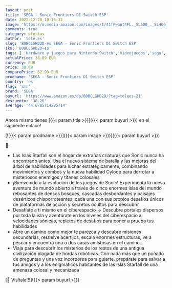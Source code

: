 ```yaml
---
layout: post
title: 'SEGA - Sonic Frontiers D1 Switch ESP'
date: 2022-12-20 10:16:32
image: 'https://m.media-amazon.com/images/I/41fFwoWt4FL._SL500_._SL400_.jpg'
comments: true
category: ofertas
author: 'tole.es'
slug: 'B0BCLGHD2D-es SEGA - Sonic Frontiers D1 Switch ESP'
sku: 'B0BCLGHD2D-es'
tags: [ 'Hardware y juegos para Nintendo Switch','Videojuegos','sega','🇪🇸', ]
actualPrice: 38.89 EUR
currency: EUR
price: 38.89
comparePrice: 62.99 EUR
prodname: 'SEGA - Sonic Frontiers D1 Switch ESP'
country: 'es'
flag: '🇪🇸'
brand: 'SEGA'
buyurl: 'https://www.amazon.es/dp/B0BCLGHD2D/?tag=tolees-21'
descuento: '38.26'
average: '44.6785714285714'
---
```


Ahora mismo tienes [{{< param title >}}]({{< param buyurl >}}) en el siguiente enlace!

[![{{< param prodname >}}]({{< param image >}})]({{< param buyurl >}})

🔎:

- Las Islas Starfall son el hogar de extrañas criaturas que Sonic nunca ha encontrado antes. Usa el nuevo sistema de batalla y las mejoras del árbol de habilidades para luchar estratégicamente, combinando movimientos y combos y la nueva habilidad Cyloop para derrotar a misteriosos enemigos y titanes colosales
- ¡Bienvenido a la evolución de los juegos de Sonic! Experimenta la nueva aventura de mundo abierto a través de cinco enormes islas del mundo rebosantes de densos bosques, cascadas desbordantes y paisajes desérticos chisporroteantes, cada una con sus propios desafíos únicos de plataformas de acción y secretos ocultos para descubrir
- Desafíate a ti mismo en el ciberespacio → Descubre portales dispersos por toda la isla y aventúrate en los niveles del ciberespacio a velocidades sónicas, repletos de desafíos para poner a prueba tus habilidades
- Abre un camino como mejor te parezca y descubre misiones secundarias, resuelve acertijos, escala enormes estructuras, ve a pescar y encuentra una o dos caras amistosas en el camino…
- Viaja para descubrir los misterios de los restos de una antigua civilización plagada de hordas robóticas. Con nada más que un puñado de preguntas y una voz incorpórea para guiarte, prepárate para salvar a tus amigos y a los enigmáticos habitantes de las Islas Starfall de una amenaza colosal y mecanizada

[🛒 Visítala!!!]({{< param buyurl >}})
